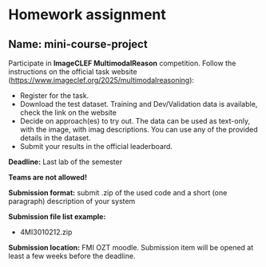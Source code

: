 # Homework assignment

## Name: mini-course-project

Participate in **ImageCLEF MultimodalReason** competition. Follow the instructions on the official task website (https://www.imageclef.org/2025/multimodalreasoning):

* Register for the task.
* Download the test dataset. Training and Dev/Validation data is available, check the link on the website
* Decide on approach(es) to try out. The data can be used as text-only, with the image, with imag descriptions. You can use any of the provided details in the dataset. 
* Submit your results in the official leaderboard.

**Deadline:** Last lab of the semester

**Teams are not allowed!**

**Submission format:** submit .zip of the used code and a short (one paragraph) description of your system

**Submission file list example:**

* 4MI3010212.zip

**Submission location:** FMI OZT moodle. Submission item will be opened at least a few weeks before the deadline.  
